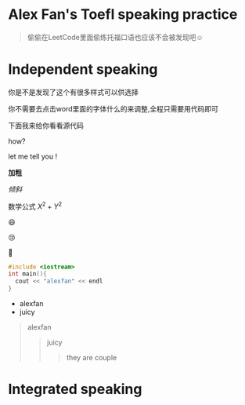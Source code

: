 # Alex Fan's Toefl speaking practice
>偷偷在LeetCode里面偷练托福口语也应该不会被发现吧☺️ 

# Independent speaking

你是不是发现了这个有很多样式可以供选择

你不需要去点击word里面的字体什么的来调整,全程只需要用代码即可

下面我来给你看看源代码

how?

let me tell you !

**加粗**

*倾斜*

数学公式 $X^{2}+Y^{2}$

:smile:

:cry:

:panda_face:

```c++
#include <iostream>
int main(){
  cout << "alexfan" << endl
}
```

* alexfan
* juicy

> alexfan
>
> >juicy
> >
> >>they are couple





# Integrated speaking